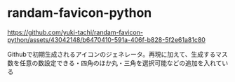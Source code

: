 # randam-favicon-python
https://github.com/yuki-tachi/randam-favicon-python/assets/43042148/b6470410-591a-406f-b828-5f2e61a81c80

Githubで初期生成されるアイコンのジェネレータ。再現に加えて、生成するマス数を任意の数設定できる・四角のほか丸・三角を選択可能などの追加を入れている
